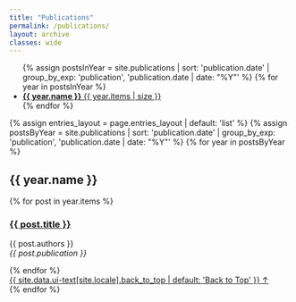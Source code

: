 ```yaml
---
title: "Publications"
permalink: /publications/
layout: archive
classes: wide
---
```



<ul class="taxonomy__index">
  {% assign postsInYear = site.publications | sort: 'publication.date' | group_by_exp: 'publication', 'publication.date | date: "%Y"' %}
  {% for year in postsInYear %}
    <li>
      <a href="#{{ year.name }}">
        <strong>{{ year.name }}</strong> <span class="taxonomy__count">{{ year.items | size }}</span>
      </a>
    </li>
  {% endfor %}
</ul>

{% assign entries_layout = page.entries_layout | default: 'list' %}
{% assign postsByYear = site.publications | sort: 'publication.date' | group_by_exp: 'publication', 'publication.date | date: "%Y"'  %}
{% for year in postsByYear %}
  <section id="{{ year.name }}" class="taxonomy__section">
    <h2 class="archive__subtitle">{{ year.name }}</h2>
    <div class="entries-{{ entries_layout }}">
      {% for post in year.items %}
          <h3><a href="{{ post.link }}">{{ post.title }}</a> </h3>
          <p>
            {{ post.authors }}<br>
            <i>{{ post.publication }}</i>
          </p>
      {% endfor %}
    </div>
    <a href="#page-title" class="back-to-top">{{ site.data.ui-text[site.locale].back_to_top | default: 'Back to Top' }} &uarr;</a>
  </section>
{% endfor %}